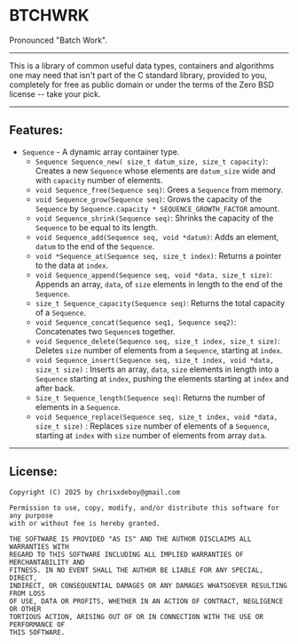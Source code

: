 # BTCHWRK

Pronounced "Batch Work".

---

This is a library of common useful data types, containers and algorithms one may 
need that isn't part of the C standard library, provided to you, completely for
free as public domain or under the terms of the Zero BSD license -- take your 
pick.

---
## Features:

- `Sequence` - A dynamic array container type.
	- `Sequence Sequence_new( size_t datum_size, size_t capacity)`: Creates a new
	`Sequence` whose elements are `datum_size` wide and with `capacity` number
	of elements.
	- `void Sequence_free(Sequence seq)`: Grees a `Sequence` from memory.
	- `void Sequence_grow(Sequence seq)`: Grows the capacity of the `Sequence`
	by `Sequence.capacity * SEQUENCE_GROWTH_FACTOR` amount.
	- `void Sequence_shrink(Sequence seq)`: Shrinks the capacity of the 
	`Sequence` to be equal to its length.
	- `void Sequence_add(Sequence seq, void *datum)`: Adds an element, `datum`
	to the end of the `Sequence`.
	- `void *Sequence_at(Sequence seq, size_t index)`: Returns a pointer to the
	data at `index`.
	- `void Sequence_append(Sequence seq, void *data, size_t size)`: Appends an
	array, `data`, of `size` elements in length to the end of the `Sequence`.
	- `size_t Sequence_capacity(Sequence seq)`: Returns the total capacity of a
	`Sequence`.
	- `void Sequence_concat(Sequence seq1, Sequence seq2)`: Concatenates two
	`Sequence`s together.
	- `void Sequence_delete(Sequence seq, size_t index, size_t size)`: Deletes
	`size` number of elements from a `Sequence`, starting at `index`.
	- `void Sequence_insert(Sequence seq, size_t index, void *data, size_t size)`
	: Inserts an array, `data`, `size` elements in length into a `Sequence`
	starting at `index`, pushing the elements starting at `index` and after back.
	- `Size_t Sequence_length(Sequence seq)`: Returns the number of elements in
	a `Sequence`.
	- `void Sequence_replace(Sequence seq, size_t index, void *data, size_t size)`
	: Replaces `size` number of elements of a `Sequence`, starting at `index`
	with `size` number of elements from array `data`. 

---

## License:

```
Copyright (C) 2025 by chrisxdeboy@gmail.com

Permission to use, copy, modify, and/or distribute this software for any purpose 
with or without fee is hereby granted.

THE SOFTWARE IS PROVIDED "AS IS" AND THE AUTHOR DISCLAIMS ALL WARRANTIES WITH 
REGARD TO THIS SOFTWARE INCLUDING ALL IMPLIED WARRANTIES OF MERCHANTABILITY AND 
FITNESS. IN NO EVENT SHALL THE AUTHOR BE LIABLE FOR ANY SPECIAL, DIRECT, 
INDIRECT, OR CONSEQUENTIAL DAMAGES OR ANY DAMAGES WHATSOEVER RESULTING FROM LOSS 
OF USE, DATA OR PROFITS, WHETHER IN AN ACTION OF CONTRACT, NEGLIGENCE OR OTHER 
TORTIOUS ACTION, ARISING OUT OF OR IN CONNECTION WITH THE USE OR PERFORMANCE OF 
THIS SOFTWARE.
```
